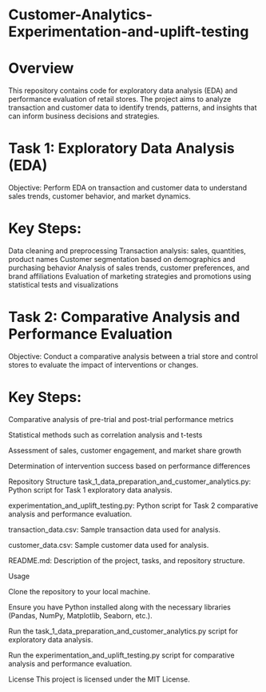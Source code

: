 # Customer-Analytics-Experimentation-and-uplift-testing
# Overview
This repository contains code for exploratory data analysis (EDA) and performance evaluation of retail stores. The project aims to analyze transaction and customer data to identify trends, patterns, and insights that can inform business decisions and strategies.

# Task 1: Exploratory Data Analysis (EDA)
Objective: Perform EDA on transaction and customer data to understand sales trends, customer behavior, and market dynamics.
# Key Steps:
Data cleaning and preprocessing
Transaction analysis: sales, quantities, product names
Customer segmentation based on demographics and purchasing behavior
Analysis of sales trends, customer preferences, and brand affiliations
Evaluation of marketing strategies and promotions using statistical tests and visualizations
# Task 2: Comparative Analysis and Performance Evaluation
Objective: Conduct a comparative analysis between a trial store and control stores to evaluate the impact of interventions or changes.
# Key Steps:
Comparative analysis of pre-trial and post-trial performance metrics

Statistical methods such as correlation analysis and t-tests

Assessment of sales, customer engagement, and market share growth

Determination of intervention success based on performance differences

Repository Structure
task_1_data_preparation_and_customer_analytics.py: Python script for Task 1 exploratory data analysis.

experimentation_and_uplift_testing.py: Python script for Task 2 comparative analysis and performance evaluation.

transaction_data.csv: Sample transaction data used for analysis.

customer_data.csv: Sample customer data used for analysis.

README.md: Description of the project, tasks, and repository structure.

Usage

Clone the repository to your local machine.

Ensure you have Python installed along with the necessary libraries (Pandas, NumPy, Matplotlib, Seaborn, etc.).

Run the task_1_data_preparation_and_customer_analytics.py script for exploratory data analysis.

Run the experimentation_and_uplift_testing.py script for comparative analysis and performance evaluation.

License
This project is licensed under the MIT License.